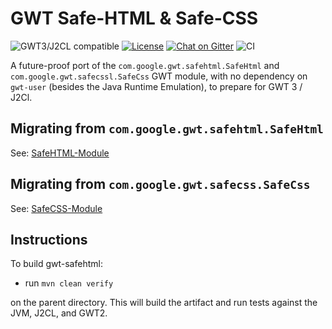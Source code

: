 # GWT Safe-HTML & Safe-CSS

![GWT3/J2CL compatible](https://img.shields.io/badge/GWT3/J2CL-compatible-brightgreen.svg)  [![License](https://img.shields.io/:license-apache-blue.svg)](http://www.apache.org/licenses/LICENSE-2.0.html) [![Chat on Gitter](https://badges.gitter.im/hal/elemento.svg)](https://gitter.im/gwtproject/gwt-modules) ![CI](https://github.com/gwtproject/gwt-safehtml/workflows/CI/badge.svg)

A future-proof port of the `com.google.gwt.safehtml.SafeHtml` and `com.google.gwt.safecssl.SafeCss` GWT module, with no dependency on `gwt-user` (besides the Java Runtime Emulation), to prepare for GWT 3 / J2Cl.

##  Migrating from `com.google.gwt.safehtml.SafeHtml`

See: [SafeHTML-Module](https://github.com/gwtproject/gwt-safehtml/gwt-safehtml/README.md)

##  Migrating from `com.google.gwt.safecss.SafeCss`

See: [SafeCSS-Module](https://github.com/gwtproject/gwt-safehtml/gwt-safecss/README.md)

## Instructions

To build gwt-safehtml:

* run `mvn clean verify`

on the parent directory. This will build the artifact and run tests against the JVM, J2CL, and GWT2.

